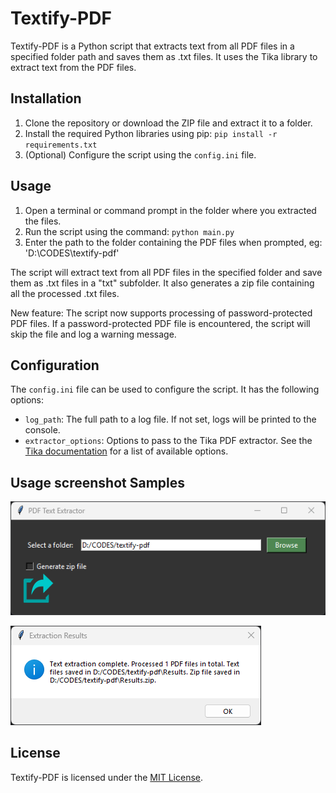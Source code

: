 # Textify-PDF

Textify-PDF is a Python script that extracts text from all PDF files in a specified folder path and saves them as .txt files. It uses the Tika library to extract text from the PDF files.

## Installation

1. Clone the repository or download the ZIP file and extract it to a folder.
2. Install the required Python libraries using pip: `pip install -r requirements.txt`
3. (Optional) Configure the script using the `config.ini` file.

## Usage

1. Open a terminal or command prompt in the folder where you extracted the files.
2. Run the script using the command: `python main.py`
3. Enter the path to the folder containing the PDF files when prompted, eg: 'D:\CODES\textify-pdf'

The script will extract text from all PDF files in the specified folder and save them as .txt files in a "txt" subfolder. 
It also generates a zip file containing all the processed .txt files.

New feature: The script now supports processing of password-protected PDF files. If a password-protected PDF file is encountered, the script will skip the file and log a warning message.

## Configuration

The `config.ini` file can be used to configure the script. It has the following options:

- `log_path`: The full path to a log file. If not set, logs will be printed to the console.
- `extractor_options`: Options to pass to the Tika PDF extractor. See the [Tika documentation](https://cwiki.apache.org/confluence/display/tika/PDFParser) for a list of available options.

## Usage screenshot Samples

![folder_selection.png](assets%2Ffolder_selection.png)

![success.png](assets%2Fsuccess.png)

## License

Textify-PDF is licensed under the [MIT License](https://github.com/username/repo/blob/master/LICENSE).
